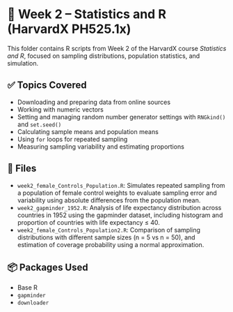 # 📘 Week 2 – Statistics and R (HarvardX PH525.1x)

This folder contains R scripts from Week 2 of the HarvardX course *Statistics and R*, focused on sampling distributions, population statistics, and simulation.

## ✅ Topics Covered

- Downloading and preparing data from online sources
- Working with numeric vectors
- Setting and managing random number generator settings with `RNGkind()` and `set.seed()`
- Calculating sample means and population means
- Using `for` loops for repeated sampling
- Measuring sampling variability and estimating proportions

## 📁 Files

- `week2_female_Controls_Population.R`: Simulates repeated sampling from a population of female control weights to evaluate sampling error and variability using absolute differences from the population mean.
- `week2_gapminder_1952.R`: Analysis of life expectancy distribution across countries in 1952 using the gapminder dataset, including histogram and proportion of countries with life expectancy ≤ 40.
- `week2_female_Controls_Population2.R`: Comparison of sampling distributions with different sample sizes (n = 5 vs n = 50), and estimation of coverage probability using a normal approximation.

## 📦 Packages Used

- Base R
- `gapminder`
- `downloader`
